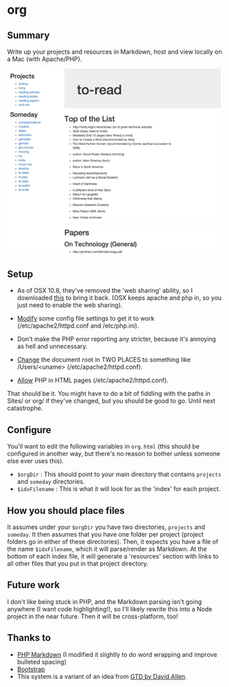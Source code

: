 # org

## Summary
Write up your projects and resources in Markdown, host and view locally on a Mac (with Apache/PHP).

![Screenshot preview of the system](preview.png)

## Setup
- As of OSX 10.8, they've removed the 'web sharing' ability, so I downloaded [this](http://clickontyler.com/blog/2012/02/web-sharing-mountain-lion/) to bring it back. (OSX keeps apache and php in, so you just need to enable the web sharing).

- [Modify](http://danilo.ariadoss.com/how-to-setup-apache-php-mysql-on-mac-os-x-105-leopard/) some config file settings to get it to work (/etc/apache2/httpd.conf and /etc/php.ini).

- Don't make the PHP error reporting any stricter, because it's annoying as hell and unnecessary.

- [Change](http://www.phpied.com/installing-php-and-apache-on-mac-osx-that-was-pretty-easy/) the document root in TWO PLACES to something like /Users/&lt;uname&gt; (/etc/apache2/httpd.conf).

- [Allow](http://forums.cpanel.net/f5/allow-php-htm-html-pages-89345.html) PHP in HTML pages (/etc/apache2/httpd.conf).

That should be it. You might have to do a bit of fiddling with the paths in Sites/ or org/ if they've changed, but you should be good to go. Until next catastrophe.

## Configure
You'll want to edit the following variables in `org.html` (this should be configured in another way, but there's no reason to bother unless someone else ever uses this).
- `$orgDir` : This should point to your main directory that contains `projects` and `someday` directories.
- `$idxFilename` : This is what it will look for as the 'index' for each project.

## How you should place files
It assumes under your `$orgDir` you have two directories, `projects` and `someday`. It then assumes that you have one folder per project (project folders go in either of these directories). Then, it expects you have a file of the name `$idxFilename`, which it will parse/render as Markdown. At the bottom of each index file, it will generate a 'resources' section with links to all other files that you put in that project directory.

## Future work
I don't like being stuck in PHP, and the Markdown parsing isn't going anywhere (I want code highlighting!), so I'll likely rewrite this into a Node project in the near future. Then it will be cross-platform, too!

## Thanks to
- [PHP Markdown](https://github.com/michelf/php-markdown) (I modified it slightly to do word wrapping and improve bulleted spacing)
- [Bootstrap](https://github.com/twbs/bootstrap)
- This system is a variant of an idea from [GTD by David Allen](http://en.wikipedia.org/wiki/Getting_Things_Done).